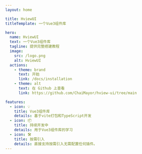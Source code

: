 ```yaml
---
layout: home

title: HviewUI
titleTemplate: 一个Vue3组件库

hero:
  name: HviewUI
  text: 一个Vue3组件库
  tagline: 提供完整搭建教程
  image:
    src: /logo.png
    alt: HviewUI
  actions:
    - theme: brand
      text: 开始
      link: /docs/installation
    - theme: alt
      text: 在 Github 上查看
      link: https://github.com/ChaiMayor/hview-ui/tree/main

features:
  - icon: 💡
    title: Vue3组件库
    details: 基于vite打包和TypeScript开发
  - icon: 📦
    title: 持续开发中
    details: 用于Vue3组件库的学习
  - icon: 🛠️
    title: 按需引入
    details: 直接支持按需引入无需配置任何插件。
---
```

